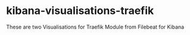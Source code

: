 # kibana-visualisations-traefik
These are two Visualisations for Traefik Module from Filebeat for Kibana

